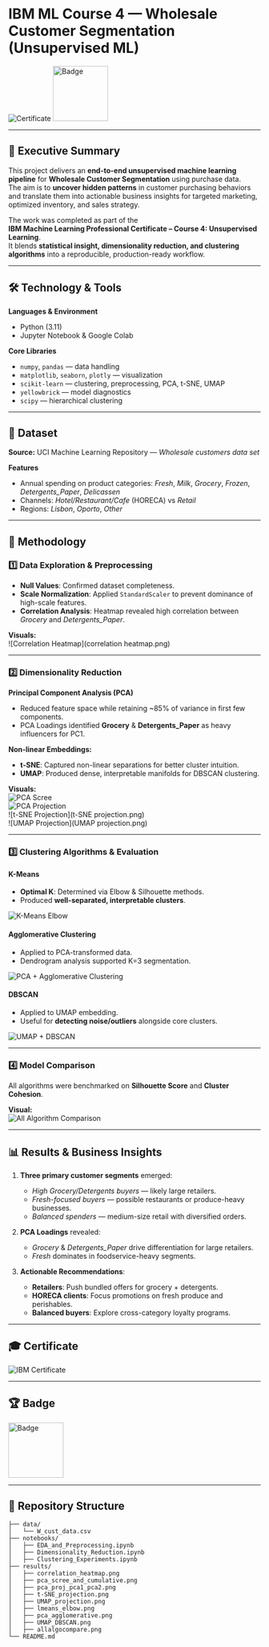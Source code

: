 # IBM ML Course 4 — Wholesale Customer Segmentation (Unsupervised ML)

![Certificate](certificate.png) 
<img src="unsupervised-machine-learning.png" alt="Badge" width="110"/>

---

## 📖 Executive Summary
This project delivers an **end-to-end unsupervised machine learning pipeline** for **Wholesale Customer Segmentation** using purchase data.  
The aim is to **uncover hidden patterns** in customer purchasing behaviors and translate them into actionable business insights for targeted marketing, optimized inventory, and sales strategy.

The work was completed as part of the  
**IBM Machine Learning Professional Certificate – Course 4: Unsupervised Learning**.  
It blends **statistical insight, dimensionality reduction, and clustering algorithms** into a reproducible, production-ready workflow.

---

## 🛠️ Technology & Tools

**Languages & Environment**  
- Python (3.11)  
- Jupyter Notebook & Google Colab  

**Core Libraries**  
- `numpy`, `pandas` — data handling  
- `matplotlib`, `seaborn`, `plotly` — visualization  
- `scikit-learn` — clustering, preprocessing, PCA, t-SNE, UMAP  
- `yellowbrick` — model diagnostics  
- `scipy` — hierarchical clustering  

---

## 📂 Dataset

**Source:** UCI Machine Learning Repository — *Wholesale customers data set*  

**Features**  
- Annual spending on product categories: *Fresh*, *Milk*, *Grocery*, *Frozen*, *Detergents_Paper*, *Delicassen*  
- Channels: *Hotel/Restaurant/Cafe* (HORECA) vs *Retail*  
- Regions: *Lisbon*, *Oporto*, *Other*

---

## 🔬 Methodology

### 1️⃣ Data Exploration & Preprocessing
- **Null Values**: Confirmed dataset completeness.  
- **Scale Normalization**: Applied `StandardScaler` to prevent dominance of high-scale features.  
- **Correlation Analysis**: Heatmap revealed high correlation between *Grocery* and *Detergents_Paper*.  

**Visuals:**  
![Correlation Heatmap](correlation heatmap.png)

---

### 2️⃣ Dimensionality Reduction
**Principal Component Analysis (PCA)**  
- Reduced feature space while retaining ~85% of variance in first few components.  
- PCA Loadings identified **Grocery** & **Detergents_Paper** as heavy influencers for PC1.

**Non-linear Embeddings:**  
- **t-SNE**: Captured non-linear separations for better cluster intuition.  
- **UMAP**: Produced dense, interpretable manifolds for DBSCAN clustering.

**Visuals:**  
![PCA Scree](pca_scree_and_cumulative.png)  
![PCA Projection](pca_proj_pca1_pca2.png)  
![t-SNE Projection](t-SNE projection.png)  
![UMAP Projection](UMAP projection.png)

---

### 3️⃣ Clustering Algorithms & Evaluation

#### K-Means
- **Optimal K**: Determined via Elbow & Silhouette methods.
- Produced **well-separated, interpretable clusters**.

![K-Means Elbow](lmeans_elbow.png)

#### Agglomerative Clustering
- Applied to PCA-transformed data.
- Dendrogram analysis supported K=3 segmentation.

![PCA + Agglomerative Clustering](pca_agglomerative.png)

#### DBSCAN
- Applied to UMAP embedding.
- Useful for **detecting noise/outliers** alongside core clusters.

![UMAP + DBSCAN](UMAP_DBSCAN.png)

---

### 4️⃣ Model Comparison
All algorithms were benchmarked on **Silhouette Score** and **Cluster Cohesion**.

**Visual:**  
![All Algorithm Comparison](allalgocompare.png)

---

## 📊 Results & Business Insights

1. **Three primary customer segments** emerged:  
   - *High Grocery/Detergents buyers* — likely large retailers.  
   - *Fresh-focused buyers* — possible restaurants or produce-heavy businesses.  
   - *Balanced spenders* — medium-size retail with diversified orders.

2. **PCA Loadings** revealed:
   - *Grocery* & *Detergents_Paper* drive differentiation for large retailers.
   - *Fresh* dominates in foodservice-heavy segments.

3. **Actionable Recommendations**:
   - **Retailers**: Push bundled offers for grocery + detergents.
   - **HORECA clients**: Focus promotions on fresh produce and perishables.
   - **Balanced buyers**: Explore cross-category loyalty programs.

---

## 🎓 Certificate
![IBM Certificate](certificate.png)

---

## 🏆 Badge
<img src="unsupervised-machine-learning.png" alt="Badge" width="110"/>

---

## 📁 Repository Structure
```plaintext
├── data/
│   └── W_cust_data.csv
├── notebooks/
│   ├── EDA_and_Preprocessing.ipynb
│   ├── Dimensionality_Reduction.ipynb
│   ├── Clustering_Experiments.ipynb
├── results/
│   ├── correlation_heatmap.png
│   ├── pca_scree_and_cumulative.png
│   ├── pca_proj_pca1_pca2.png
│   ├── t-SNE_projection.png
│   ├── UMAP_projection.png
│   ├── lmeans_elbow.png
│   ├── pca_agglomerative.png
│   ├── UMAP_DBSCAN.png
│   ├── allalgocompare.png
└── README.md
